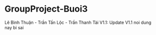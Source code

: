 # GroupProject-Buoi3
Lê Bình Thuận - Trần Tấn Lộc - Trần Thanh Tài
V1.1: Update V1.1
noi dung nay bi sai